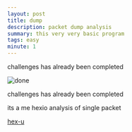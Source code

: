 ```yaml
---
layout: post
title: dump
description: packet dump analysis
summary: this very very basic program
tags: easy
minute: 1
---
```

challenges has already been completed<br>

<img src="https://raw.githubusercontent.com/pankace/violet-rabbit-v2/master/problems.jpg?token=AKUHUPTLZMOG2NEMZ4KVU4DA6DXYA" alt="done">

challenges has already been completed<br>

its a me hexio analysis of single packet 

[hex-u](https://pankace.github.io/violet-rabbit-v2/files/hex/dump.hex)
